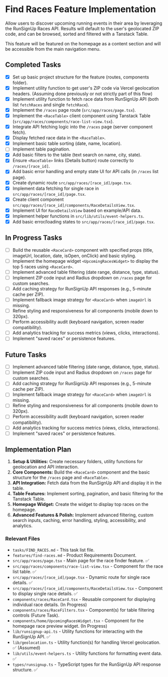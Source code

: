 # Find Races Feature Implementation

Allow users to discover upcoming running events in their area by leveraging the RunSignUp Races API. Results will default to the user's geolocated ZIP code, and can be browsed, sorted and filtered with a Tanstack Table.

This feature will be featured on the homepage as a content section and will be accessible from the main navigation menu.

## Completed Tasks

- [x] Set up basic project structure for the feature (routes, components folder).
- [x] Implement utility function to get user's ZIP code via Vercel geolocation headers. (Assuming done previously or not strictly part of this flow)
- [x] Implement utility function to fetch race data from RunSignUp API (both list `fetchRaces` and single `fetchRace`).
- [x] Implement the `/races` page route (`src/app/races/page.tsx`).
- [x] Implement the `<RaceTable>` client component using Tanstack Table (`src/app/races/components/race-list-view.tsx`).
- [x] Integrate API fetching logic into the `/races` page (server component fetch).
- [x] Display fetched race data in the `<RaceTable>`.
- [x] Implement basic table sorting (date, name, location).
- [ ] Implement table pagination.
- [x] Add basic filters to the table (text search on name, city, state).
- [x] Ensure `<RaceTable>` links (Details button) route correctly to `/races/[race_id]`.
- [x] Add basic error handling and empty state UI for API calls (in `/races` list page).
- [x] Create dynamic route `src/app/races/[race_id]/page.tsx`.
- [x] Implement data fetching for single race in `src/app/races/[race_id]/page.tsx`.
- [x] Create client component `src/app/races/[race_id]/components/RaceDetailsView.tsx`.
- [x] Implement UI for `RaceDetailsView` based on example/API data.
- [x] Implement helper functions in `src/lib/utils/event-helpers.ts`.
- [x] Add basic error/loading states to `src/app/races/[race_id]/page.tsx`.

## In Progress Tasks

- [ ] Build the reusable `<RaceCard>` component with specified props (title, imageUrl, location, date, isOpen, onClick) and basic styling.
- [ ] Implement the homepage widget `<UpcomingRacesWidget>` to display the top 5 races using `<RaceCard>`.
- [ ] Implement advanced table filtering (date range, distance, type, status).
- [ ] Implement ZIP code input and Radius dropdown on `/races` page for custom searches.
- [ ] Add caching strategy for RunSignUp API responses (e.g., 5-minute cache per ZIP).
- [ ] Implement fallback image strategy for `<RaceCard>` when `imageUrl` is missing.
- [ ] Refine styling and responsiveness for all components (mobile down to 320px).
- [ ] Perform accessibility audit (keyboard navigation, screen reader compatibility).
- [ ] Add analytics tracking for success metrics (views, clicks, interactions).
- [ ] Implement "saved races" or persistence features.

## Future Tasks

- [ ] Implement advanced table filtering (date range, distance, type, status).
- [ ] Implement ZIP code input and Radius dropdown on `/races` page for custom searches.
- [ ] Add caching strategy for RunSignUp API responses (e.g., 5-minute cache per ZIP).
- [ ] Implement fallback image strategy for `<RaceCard>` when `imageUrl` is missing.
- [ ] Refine styling and responsiveness for all components (mobile down to 320px).
- [ ] Perform accessibility audit (keyboard navigation, screen reader compatibility).
- [ ] Add analytics tracking for success metrics (views, clicks, interactions).
- [ ] Implement "saved races" or persistence features.

## Implementation Plan

1.  **Setup & Utilities:** Create necessary folders, utility functions for geolocation and API interaction.
2.  **Core Components:** Build the `<RaceCard>` component and the basic structure for the `/races` page and `<RaceTable>`.
3.  **API Integration:** Fetch data from the RunSignUp API and display it in the table.
4.  **Table Features:** Implement sorting, pagination, and basic filtering for the Tanstack Table.
5.  **Homepage Widget:** Create the widget to display top races on the homepage.
6.  **Advanced Features & Polish:** Implement advanced filtering, custom search inputs, caching, error handling, styling, accessibility, and analytics.

### Relevant Files

- `tasks/FIND_RACES.md` - This task list file.
- `features/find-races.md` - Product Requirements Document.
- `src/app/races/page.tsx` - Main page for the race finder feature. ✅
- `src/app/races/components/race-list-view.tsx` - Component for the race list table. ✅
- `src/app/races/[race_id]/page.tsx` - Dynamic route for single race details. ✅
- `src/app/races/[race_id]/components/RaceDetailsView.tsx` - Component to display single race details. ✅
- `components/races/RaceCard.tsx` - Reusable component for displaying individual race details. (In Progress)
- `components/races/RaceFilters.tsx` - Component(s) for table filtering controls (Future Task).
- `components/home/UpcomingRacesWidget.tsx` - Component for the homepage race preview widget. (In Progress)
- `lib/runsignup-api.ts` - Utility functions for interacting with the RunSignUp API. ✅
- `lib/geolocation.ts` - Utility function(s) for handling Vercel geolocation. ✅ (Assumed)
- `lib/utils/event-helpers.ts` - Utility functions for formatting event data. ✅
- `types/runsignup.ts` - TypeScript types for the RunSignUp API response structure. ✅ 
